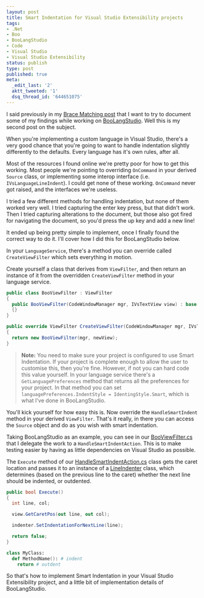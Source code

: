 ```yaml
---
layout: post
title: Smart Indentation for Visual Studio Extensibility projects
tags:
- .Net
- Boo
- BooLangStudio
- Code
- Visual Studio
- Visual Studio Extensibility
status: publish
type: post
published: true
meta:
  _edit_last: '2'
  aktt_tweeted: '1'
  dsq_thread_id: '644651075'
---
```

I said previously in my [Brace Matching post](/writings/brace-matching-and-your-language-service/) that I want to try to document some of my findings while working on [BooLangStudio](http://www.codeplex.com/BooLangStudio). Well this is my second post on the subject.

When you're implementing a custom language in Visual Studio, there's a very good chance that you're going to want to handle indentation slightly differently to the defaults. Every language has it's own rules, after all.

<!-- more -->

Most of the resources I found online we're pretty poor for how to get this working. Most people we're pointing to overriding `OnCommand` in your derived `Source` class, or implementing some interop interface (i.e. `IVsLanguageLineIndent`). I could get none of these working. `OnCommand` never got raised, and the interfaces we're useless.

I tried a few different methods for handling indentation, but none of them worked very well. I tried capturing the enter key press, but that didn't work. Then I tried capturing alterations to the document, but those also got fired for navigating the document, so you'd press the up key and add a new line!

It ended up being pretty simple to implement, once I finally found the correct way to do it. I'll cover how I did this for BooLangStudio below.

In your `LanguageService`, there's a method you can override called `CreateViewFilter` which sets everything in motion.

Create yourself a class that derives from `ViewFilter`, and then return an instance of it from the overridden `CreateViewFilter` method in your language service.

``` csharp
public class BooViewFilter : ViewFilter
{
  public BooViewFilter(CodeWindowManager mgr, IVsTextView view) : base(mgr, view)
  {}
}

public override ViewFilter CreateViewFilter(CodeWindowManager mgr, IVsTextView newView)
{
  return new BooViewFilter(mgr, newView);
}
```

> <strong>Note:</strong> You need to make sure your project is configured to use Smart Indentation. If your project is complete enough to allow the user to customise this, then you're fine. However, if not you can hard code this value yourself. In your language service there's a `GetLanguagePreferences` method that returns all the preferences for your project. In that method you can set `languagePreferences.IndentStyle = IdentingStyle.Smart`, which is what I've done in BooLangStudio.

You'll kick yourself for how easy this is. Now override the `HandleSmartIndent` method in your derived `ViewFilter`. That's it really, in there you can access the `Source` object and do as you wish with smart indentation.

Taking BooLangStudio as an example, you can see in our [BooViewFilter.cs](http://github.com/jagregory/boolangstudio/tree/443929113ca77ae3c4613691f06f043f9d8f8d77/Source/BooLangService/BooViewFilter.cs) that I delegate the work to a `HandleSmartIndentAction`. This is to make testing easier by having as little dependencies on Visual Studio as possible.

The `Execute` method of our [HandleSmartIndentAction.cs](http://github.com/jagregory/boolangstudio/tree/443929113ca77ae3c4613691f06f043f9d8f8d77/Source/BooLangService/HandleSmartIndentAction.cs) class gets the caret location and passes it to an instance of a [LineIndenter](http://github.com/jagregory/boolangstudio/tree/443929113ca77ae3c4613691f06f043f9d8f8d77/Source/BooLangService/LineIndenter.cs) class, which determines (based on the previous line to the caret) whether the next line should be indented, or outdented.

``` csharp
public bool Execute()
{
  int line, col;

  view.GetCaretPos(out line, out col);

  indenter.SetIndentationForNextLine(line);

  return false;
}
```

``` boo
class MyClass:
  def MethodName(): # indent
    return # outdent
```

So that's how to implement Smart Indentation in your Visual Studio Extensibility project, and a little bit of implementation details of BooLangStudio.

